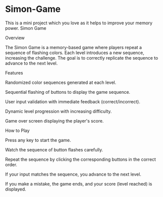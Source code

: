 # Simon-Game
This is a mini project which you love as it helps to improve your memory power.
Simon Game

Overview

The Simon Game is a memory-based game where players repeat a sequence of flashing colors. Each level introduces a new sequence, increasing the challenge. The goal is to correctly replicate the sequence to advance to the next level.

Features

Randomized color sequences generated at each level.

Sequential flashing of buttons to display the game sequence.

User input validation with immediate feedback (correct/incorrect).

Dynamic level progression with increasing difficulty.

Game over screen displaying the player's score.

How to Play

Press any key to start the game.

Watch the sequence of button flashes carefully.

Repeat the sequence by clicking the corresponding buttons in the correct order.

If your input matches the sequence, you advance to the next level.

If you make a mistake, the game ends, and your score (level reached) is displayed.
